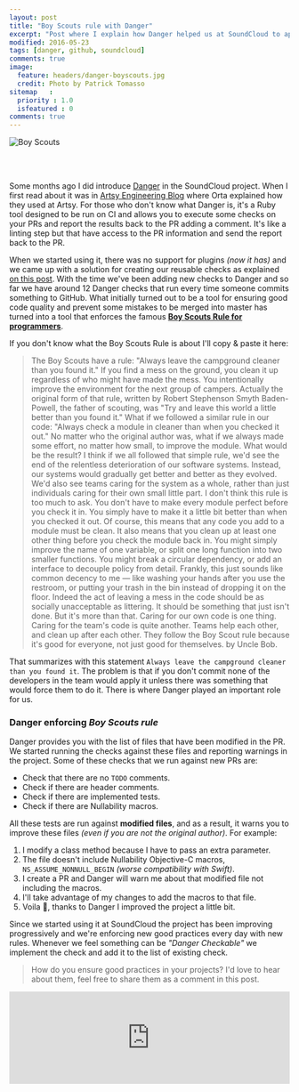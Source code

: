 ```yaml
---
layout: post
title: "Boy Scouts rule with Danger"
excerpt: "Post where I explain how Danger helped us at SoundCloud to apply the programming Boy Scouts rule to our workflow"
modified: 2016-05-23
tags: [danger, github, soundcloud]
comments: true
image:
  feature: headers/danger-boyscouts.jpg
  credit: Photo by Patrick Tomasso
sitemap   :
  priority : 1.0
  isfeatured : 0
comments: true
---
```



![Boy Scouts]({{site.url}}/images/posts/boyscouts.jpg)

<br><br>

Some months ago I did introduce [Danger](https://github.com/danger/danger) in the SoundCloud project. When I first read about it was in [Artsy Engineering Blog]() where Orta explained how they used at Artsy. For those who don't know what Danger is, it's a Ruby tool designed to be run on CI and allows you to execute some checks on your PRs and report the results back to the PR adding a comment. It's like a linting step but that have access to the PR information and send the report back to the PR.

When we started using it, there was no support for plugins *(now it has)* and we came up with a solution for creating our reusable checks as explained [on this post](http://ppinera.es/2016/03/23/automating-review-tasks.html). With the time we've been adding new checks to Danger and so far we have around 12 Danger checks that run every time someone commits something to GitHub. What initially turned out to be a tool for ensuring good code quality and prevent some mistakes to be merged into master has turned into a tool that enforces the famous [**Boy Scouts Rule for programmers**](http://programmer.97things.oreilly.com/wiki/index.php/The_Boy_Scout_Rule).

If you don't know what the Boy Scouts Rule is about I'll copy & paste it here:

> The Boy Scouts have a rule: "Always leave the campground cleaner than you found it." If you find a mess on the ground, you clean it up regardless of who might have made the mess. You intentionally improve the environment for the next group of campers. Actually the original form of that rule, written by Robert Stephenson Smyth Baden-Powell, the father of scouting, was "Try and leave this world a little better than you found it."
What if we followed a similar rule in our code: "Always check a module in cleaner than when you checked it out." No matter who the original author was, what if we always made some effort, no matter how small, to improve the module. What would be the result?
I think if we all followed that simple rule, we'd see the end of the relentless deterioration of our software systems. Instead, our systems would gradually get better and better as they evolved. We'd also see teams caring for the system as a whole, rather than just individuals caring for their own small little part.
I don't think this rule is too much to ask. You don't have to make every module perfect before you check it in. You simply have to make it a little bit better than when you checked it out. Of course, this means that any code you add to a module must be clean. It also means that you clean up at least one other thing before you check the module back in. You might simply improve the name of one variable, or split one long function into two smaller functions. You might break a circular dependency, or add an interface to decouple policy from detail.
Frankly, this just sounds like common decency to me — like washing your hands after you use the restroom, or putting your trash in the bin instead of dropping it on the floor. Indeed the act of leaving a mess in the code should be as socially unacceptable as littering. It should be something that just isn't done.
But it's more than that. Caring for our own code is one thing. Caring for the team's code is quite another. Teams help each other, and clean up after each other. They follow the Boy Scout rule because it's good for everyone, not just good for themselves.
by Uncle Bob.

That summarizes with this statement `Always leave the campground cleaner than you found it`. The problem is that if you don't commit none of the developers in the team would apply it unless there was something that would force them to do it. There is where Danger played an important role for us.

### Danger enforcing *Boy Scouts rule*

Danger provides you with the list of files that have been modified in the PR. We started running the checks against these files and reporting warnings in the project. Some of these checks that we run against new PRs are:

- Check that there are no `TODO` comments.
- Check if there are header comments.
- Check if there are implemented tests.
- Check if there are Nullability macros.

All these tests are run against **modified files**, and as a result, it warns you to improve these files *(even if you are not the original author)*. For example:

1. I modify a class method because I have to pass an extra parameter.
2. The file doesn't include Nullability Objective-C macros, `NS_ASSUME_NONNULL_BEGIN` *(worse compatibility with Swift)*.
3. I create a PR and Danger will warn me about that modified file not including the macros.
4. I'll take advantage of my changes to add the macros to that file.
5. Voila :tada:, thanks to Danger I improved the project a little bit.

Since we started using it at SoundCloud the project has been improving progressively and we're enforcing new good practices every day with new rules. Whenever we feel something can be *"Danger Checkable"* we implement the check and add it to the list of existing check.

> How do you ensure good practices in your projects? I'd love to hear about them, feel free to share them as a comment in this post.

<iframe width="100%" height="166" scrolling="no" frameborder="no" src="https://w.soundcloud.com/player/?url=https%3A//api.soundcloud.com/tracks/223271114&amp;color=ff5500&amp;auto_play=false&amp;hide_related=false&amp;show_comments=true&amp;show_user=true&amp;show_reposts=false"></iframe>
